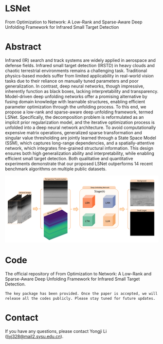 # LSNet
From Optimization to Network: A Low-Rank and Sparse-Aware Deep Unfolding Framework for Infrared Small Target Detection

# Abstract
Infrared (IR) search and track systems are widely applied in aerospace and defense fields. Infrared small target detection (IRSTD) in heavy clouds and chaotic terrestrial environments remains a challenging task. Traditional physics-based models suffer from limited applicability in real-world vision tasks due to their reliance on manually tuned parameters and poor generalization. In contrast, deep neural networks, though impressive, inherently function as black boxes, lacking interpretability and transparency. Model-driven deep unfolding networks offer a promising alternative by fusing domain knowledge with learnable structures, enabling efficient parameter optimization through the unfolding process. To this end, we propose a low-rank and sparse-aware deep unfolding framework, termed LSNet. Specifically, the decomposition problem is reformulated as an implicit prior regularization model, and the iterative optimization process is unfolded into a deep neural network architecture. To avoid computationally expensive matrix operations, generalized sparse transformation and singular value thresholding are jointly learned through a State Space Model (SSM), which captures long-range dependencies, and a spatially-attentive network, which integrates fine-grained structural information. This design ensures both high generalization ability and interpretability, while enabling efficient small target detection. Both qualitative and quantitative experiments demonstrate that our proposed LSNet outperforms 14 recent benchmark algorithms on multiple public datasets.

<p align="center">
<img src="Figures/deep.png">
</p>



# Code
The official repository of From Optimization to Network: A Low-Rank and Sparse-Aware Deep Unfolding Framework for Infrared Small Target Detection.
  ```
The key package has been provided. Once the paper is accepted, we will release all the codes publicly. Please stay tuned for future updates. 
  ```

# Contact
If you have any questions, please contact Yongji Li (liyj328@mail2.sysu.edu.cn).


